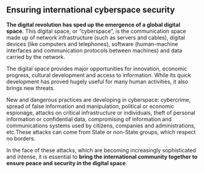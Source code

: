 ## Ensuring international cyberspace security

**The digital revolution has sped up the emergence of a global digital space**. This digital space, or “cyberspace”, is the communication space made up of network infrastructure (such as servers and cables), digital devices (like computers and telephones), software (human-machine interfaces and communication protocols between machines) and data carried by the network.

The digital space provides major opportunities for innovation, economic progress, cultural development and access to information. While its quick development has proved hugely useful for many human activities, it also brings new threats.

New and dangerous practices are developing in cyberspace: cybercrime, spread of false information and manipulation, political or economic espionage, attacks on critical infrastructure or individuals, theft of personal information or confidential data, compromising of information and communications systems used by citizens, companies and administrations, etc.These attacks can come from State or non-State groups, which respect no borders.

In the face of these attacks, which are becoming increasingly sophisticated and intense, it is essential to **bring the international community together to ensure peace and security in the digital space**.
